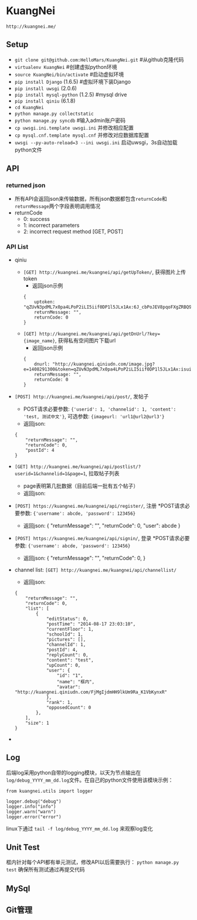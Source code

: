 KuangNei
========

`http://kuangnei.me/`

## Setup ##
* `git clone git@github.com:HelloMars/KuangNei.git` #从github克隆代码
* `virtualenv KuangNei` #创建虚拟python环境
* `source KuangNei/bin/activate` #启动虚拟环境
* `pip install Django` (1.6.5) #虚拟环境下装Django
* `pip install uwsgi` (2.0.6)
* `pip install mysql-python` (1.2.5) #mysql drive
* `pip install qiniu` (6.1.8)
* `cd KuangNei`
* `python manage.py collectstatic`
* `python manage.py syncdb` #输入admin账户密码
* `cp uwsgi.ini.template uwsgi.ini` 并修改相应配置
* `cp mysql.cnf.template mysql.cnf` 并修改对应数据库配置
* `uwsgi --py-auto-reload=3 --ini uwsgi.ini` 启动uwsgi，3s自动加载python文件

## API ##
### returned json ###

* 所有API会返回json来传输数据，所有json数据都包含`returnCode`和`returnMessage`两个字段表明调用情况
* returnCode
    * 0: success
    * 1: incorrect parameters
    * 2: incorrect request method [GET, POST]

### API List ###
* qiniu
    * `[GET] http://kuangnei.me/kuangnei/api/getUpToken/`, 获得图片上传token
        * 返回json示例
        ```
        {
            uptoken: "qZUvN3pdML7x0pa4LPoP2iLI5iif0DP1l5JLx1Ax:6J_cbPoJEV8pqoFXgZRBQ9SiFKk=:eyJzY29wZSI6Imt1YW5nbmVpIiwiZGVhZGxpbmUiOjE0MDgyOTExODV9",
            returnMessage: "",
            returnCode: 0
        }
        ```
    * `[GET] http://kuangnei.me/kuangnei/api/getDnUrl/?key={image_name}`, 获得私有空间图片下载url
        * 返回json示例
        ```
        {
            dnurl: "http://kuangnei.qiniudn.com/image.jpg?e=1408291300&token=qZUvN3pdML7x0pa4LPoP2iLI5iif0DP1l5JLx1Ax:isuiw6VSBaeAQXh9D2R3kWRIBuA=",
            returnMessage: "",
            returnCode: 0
        }
        ```
* `[POST] http://kuangnei.me/kuangnei/api/post/`, 发帖子
    * POST请求必要参数: `{'userid': 1, 'channelid': 1, 'content': 'test, 测试中文'}`, 可选参数: `{imageurl: 'url1@url2@url3'}`
    * 返回json:
    ```
    {
        "returnMessage": "",
        "returnCode": 0,
        "postId": 4
    }
    ```
* `[GET] http://kuangnei.me/kuangnei/api/postlist/?userid=1&channelid=1&page=1`, 拉取帖子列表
    * page表明第几批数据（目前后端一批有五个帖子）
    * 返回json:

* `[POST] https://kuangnei.me/kuangnei/api/register/`, 注册
    *POST请求必要参数: `{'username': abcde, 'password': 123456}`
    * 返回json:
       {
        "returnMessage": "",
        "returnCode": 0,
        "user": abcde
       }

* `[POST] https://kuangnei.me/kuangnei/api/signin/`, 登录
    *POST请求必要参数: `{'username': abcde, 'password': 123456}`
    * 返回json:
      {
       "returnMessage": "",
        "returnCode": 0,
      }

* channel list: `[GET] http://kuangnei.me/kuangnei/api/channellist/`
    * 返回json:
    ```
    {
        "returnMessage": "",
        "returnCode": 0,
        "list": [
            {
                "editStatus": 0,
                "postTime": "2014-08-17 23:03:10",
                "currentFloor": 1,
                "schoolId": 1,
                "pictures": [],
                "channelId": 1,
                "postId": 4,
                "replyCount": 0,
                "content": "test",
                "upCount": 0,
                "user": {
                    "id": "1",
                    "name": "框内",
                    "avatar": "http://kuangnei.qiniudn.com/FjMgIjdmHH9lkUm9Ra_K1VbKynxR"
                },
                "rank": 1,
                "opposedCount": 0
            },
        ],
        "size": 1
    }
    ```
* 

## Log ##
后端log采用python自带的logging模块，以天为节点输出在`log/debug_YYYY_mm_dd.log`文件。在自己的python文件使用该模块示例：
```
from kuangnei.utils import logger

logger.debug("debug")
logger.info("info")
logger.warn("warn")
logger.error("error")
```
linux下通过 `tail -f log/debug_YYYY_mm_dd.log` 来观察log变化


## Unit Test ##
框内针对每个API都有单元测试，修改API以后需要执行：
`python manage.py test`
确保所有测试通过再提交代码

## MySql ##

## Git管理 ##